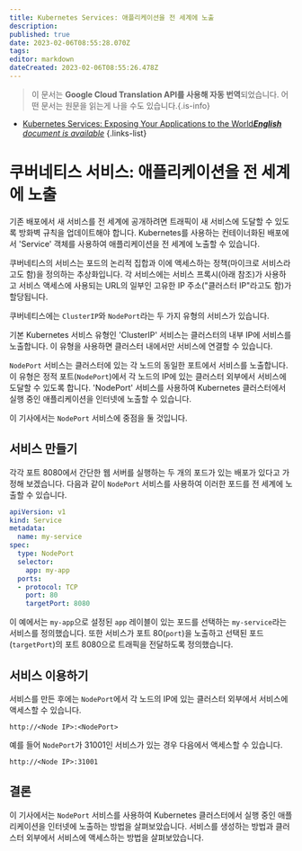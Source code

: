 ```yaml
---
title: Kubernetes Services: 애플리케이션을 전 세계에 노출
description: 
published: true
date: 2023-02-06T08:55:28.070Z
tags: 
editor: markdown
dateCreated: 2023-02-06T08:55:26.478Z
---
```


> 이 문서는 **Google Cloud Translation API를 사용해 자동 번역**되었습니다.
어떤 문서는 원문을 읽는게 나을 수도 있습니다.{.is-info}



- [Kubernetes Services: Exposing Your Applications to the World***English** document is available*](/en/Knowledge-base/Kubernetes/kubernetes-services-exposing-your-applications-to-the-world)
{.links-list}


# 쿠버네티스 서비스: 애플리케이션을 전 세계에 노출

기존 배포에서 새 서비스를 전 세계에 공개하려면 트래픽이 새 서비스에 도달할 수 있도록 방화벽 규칙을 업데이트해야 합니다. Kubernetes를 사용하는 컨테이너화된 배포에서 'Service' 객체를 사용하여 애플리케이션을 전 세계에 노출할 수 있습니다.

쿠버네티스의 서비스는 포드의 논리적 집합과 이에 액세스하는 정책(마이크로 서비스라고도 함)을 정의하는 추상화입니다. 각 서비스에는 서비스 프록시(아래 참조)가 사용하고 서비스 액세스에 사용되는 URL의 일부인 고유한 IP 주소("클러스터 IP"라고도 함)가 할당됩니다.

쿠버네티스에는 `ClusterIP`와 `NodePort`라는 두 가지 유형의 서비스가 있습니다.

기본 Kubernetes 서비스 유형인 'ClusterIP' 서비스는 클러스터의 내부 IP에 서비스를 노출합니다. 이 유형을 사용하면 클러스터 내에서만 서비스에 연결할 수 있습니다.

`NodePort` 서비스는 클러스터에 있는 각 노드의 동일한 포트에서 서비스를 노출합니다. 이 유형은 정적 포트(`NodePort`)에서 각 노드의 IP에 있는 클러스터 외부에서 서비스에 도달할 수 있도록 합니다. 'NodePort' 서비스를 사용하여 Kubernetes 클러스터에서 실행 중인 애플리케이션을 인터넷에 노출할 수 있습니다.

이 기사에서는 `NodePort` 서비스에 중점을 둘 것입니다.

## 서비스 만들기

각각 포트 8080에서 간단한 웹 서버를 실행하는 두 개의 포드가 있는 배포가 있다고 가정해 보겠습니다. 다음과 같이 `NodePort` 서비스를 사용하여 이러한 포드를 전 세계에 노출할 수 있습니다.

```yaml
apiVersion: v1
kind: Service
metadata:
  name: my-service
spec:
  type: NodePort
  selector:
    app: my-app
  ports:
  - protocol: TCP
    port: 80
    targetPort: 8080
```

이 예에서는 `my-app`으로 설정된 `app` 레이블이 있는 포드를 선택하는 `my-service`라는 서비스를 정의했습니다. 또한 서비스가 포트 80(`port`)을 노출하고 선택된 포드(`targetPort`)의 포트 8080으로 트래픽을 전달하도록 정의했습니다.

## 서비스 이용하기

서비스를 만든 후에는 `NodePort`에서 각 노드의 IP에 있는 클러스터 외부에서 서비스에 액세스할 수 있습니다.

```
http://<Node IP>:<NodePort>
```

예를 들어 `NodePort`가 31001인 서비스가 있는 경우 다음에서 액세스할 수 있습니다.

```
http://<Node IP>:31001
```

## 결론

이 기사에서는 `NodePort` 서비스를 사용하여 Kubernetes 클러스터에서 실행 중인 애플리케이션을 인터넷에 노출하는 방법을 살펴보았습니다. 서비스를 생성하는 방법과 클러스터 외부에서 서비스에 액세스하는 방법을 살펴보았습니다.
